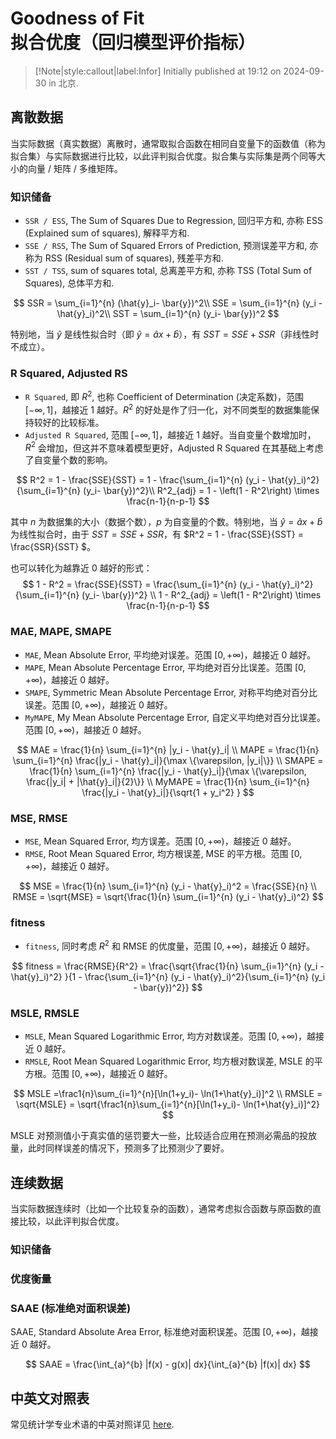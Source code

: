 # Goodness of Fit<br> 拟合优度（回归模型评价指标）

> [!Note|style:callout|label:Infor]
Initially published at 19:12 on 2024-09-30 in 北京.

## 离散数据

当实际数据（真实数据）离散时，通常取拟合函数在相同自变量下的函数值（称为拟合集）与实际数据进行比较，以此评判拟合优度。拟合集与实际集是两个同等大小的向量 / 矩阵 / 多维矩阵。

### 知识储备


- `SSR / ESS`, The Sum of Squares Due to Regression, 回归平方和, 亦称 ESS (Explained sum of squares), 解释平方和.
- `SSE / RSS`, The Sum of Squared Errors of Prediction, 预测误差平方和, 亦称为 RSS (Residual sum of squares), 残差平方和.
- `SST / TSS`, sum of squares total, 总离差平方和, 亦称 TSS (Total Sum of Squares), 总体平方和.


$$
SSR = \sum_{i=1}^{n} (\hat{y}_i- \bar{y})^2\\
SSE = \sum_{i=1}^{n} (y_i - \hat{y}_i)^2\\
SST =  \sum_{i=1}^{n} (y_i- \bar{y})^2 
$$


特别地，当 $\hat{y}$ 是线性拟合时（即 $\hat{y} = \hat{a}x + \hat{b}$），有 $SST = SSE + SSR$（非线性时不成立）。



### R Squared, Adjusted RS

- `R Squared`, 即 $R^2$, 也称 Coefficient of Determination (决定系数)，范围 $[-\infty, 1]$，越接近 1 越好。$R^2$ 的好处是作了归一化，对不同类型的数据集能保持较好的比较标准。
- `Adjusted R Squared`, 范围 $[-\infty, 1]$，越接近 1 越好。当自变量个数增加时，$R^2$ 会增加，但这并不意味着模型更好，Adjusted R Squared 在其基础上考虑了自变量个数的影响。

$$
R^2  = 1 - \frac{SSE}{SST} = 1 - \frac{\sum_{i=1}^{n} (y_i - \hat{y}_i)^2}{\sum_{i=1}^{n} (y_i- \bar{y})^2}\\ 
R^2_{adj} =  1 - \left(1 - R^2\right) \times \frac{n-1}{n-p-1}
$$

其中 $n$ 为数据集的大小（数据个数），$p$ 为自变量的个数。特别地，当 $\hat{y} = \hat{a}x + \hat{b}$ 为线性拟合时，由于 $SST = SSE + SSR$，有 $R^2 = 1 - \frac{SSE}{SST}  = \frac{SSR}{SST} $。

也可以转化为越靠近 0 越好的形式：
$$
1 - R^2 = \frac{SSE}{SST} = \frac{\sum_{i=1}^{n} (y_i - \hat{y}_i)^2}{\sum_{i=1}^{n} (y_i- \bar{y})^2} \\ 
1 - R^2_{adj} = \left(1 - R^2\right) \times \frac{n-1}{n-p-1}
$$

### MAE, MAPE, SMAPE

- `MAE`, Mean Absolute Error, 平均绝对误差。范围 $[0, +\infty)$，越接近 0 越好。
- `MAPE`, Mean Absolute Percentage Error, 平均绝对百分比误差。范围 $[0, +\infty)$，越接近 0 越好。
- `SMAPE`, Symmetric Mean Absolute Percentage Error, 对称平均绝对百分比误差。范围 $[0, +\infty)$，越接近 0 越好。
- `MyMAPE`, My Mean Absolute Percentage Error, 自定义平均绝对百分比误差。范围 $[0, +\infty)$，越接近 0 越好。

$$
MAE = \frac{1}{n} \sum_{i=1}^{n} |y_i - \hat{y}_i| \\ 
MAPE = \frac{1}{n} \sum_{i=1}^{n}  \frac{|y_i - \hat{y}_i|}{\max \{\varepsilon, |y_i|\}} \\ 
SMAPE = \frac{1}{n} \sum_{i=1}^{n}  \frac{|y_i - \hat{y}_i|}{\max \{\varepsilon, \frac{|y_i| + |\hat{y}_i|}{2}\}} \\ 
MyMAPE = \frac{1}{n} \sum_{i=1}^{n}  \frac{|y_i - \hat{y}_i|}{\sqrt{1 + y_i^2} }
$$


<!-- #### MyMAPE

MyMAPE, My Mean Absolute Percentage Error, 自定义平均绝对百分比误差。范围 $[0, +\infty)$，越接近 0 越好。

$$
\text{MyMAPE} = \frac{1}{n} \sum_{i=1}^{n}  \frac{|y_i - \hat{y}_i|}{\max \{\varepsilon, |y_i|\}} 
$$
 -->

### MSE, RMSE

- `MSE`, Mean Squared Error, 均方误差。范围 $[0, +\infty)$，越接近 0 越好。
- `RMSE`, Root Mean Squared Error, 均方根误差, MSE 的平方根。范围 $[0, +\infty)$，越接近 0 越好。


$$
MSE = \frac{1}{n} \sum_{i=1}^{n} (y_i - \hat{y}_i)^2 = \frac{SSE}{n} \\
RMSE = \sqrt{MSE} = \sqrt{\frac{1}{n} \sum_{i=1}^{n} (y_i - \hat{y}_i)^2} 
$$


### fitness

- `fitness`, 同时考虑 $R^2$ 和 RMSE 的优度量，范围 $[0, +\infty)$，越接近 0 越好。

$$
fitness = \frac{RMSE}{R^2} = \frac{\sqrt{\frac{1}{n} \sum_{i=1}^{n} (y_i - \hat{y}_i)^2} }{1 - \frac{\sum_{i=1}^{n} (y_i - \hat{y}_i)^2}{\sum_{i=1}^{n} (y_i - \bar{y})^2}}
$$

### MSLE, RMSLE

- `MSLE`, Mean Squared Logarithmic Error, 均方对数误差。范围 $[0, +\infty)$，越接近 0 越好。
- `RMSLE`, Root Mean Squared Logarithmic Error, 均方根对数误差, MSLE 的平方根。范围 $[0, +\infty)$，越接近 0 越好。


$$
MSLE =\frac1{n}\sum_{i=1}^{n}[\ln(1+y_i)- \ln(1+\hat{y}_i)]^2 \\
RMSLE = \sqrt{MSLE} = \sqrt{\frac1{n}\sum_{i=1}^{n}[\ln(1+y_i)- \ln(1+\hat{y}_i)]^2}
$$

MSLE 对预测值小于真实值的惩罚要大一些，比较适合应用在预测必需品的投放量，此时同样误差的情况下，预测多了比预测少了要好。

## 连续数据

当实际数据连续时（比如一个比较复杂的函数），通常考虑拟合函数与原函数的直接比较，以此评判拟合优度。

### 知识储备

### 优度衡量

### SAAE (标准绝对面积误差)

SAAE, Standard Absolute Area Error, 标准绝对面积误差。范围 $[0, +\infty)$，越接近 0 越好。

$$
SAAE = \frac{\int_{a}^{b} |f(x) - g(x)| dx}{\int_{a}^{b} |f(x)| dx}
$$

## 中英文对照表

常见统计学专业术语的中英对照详见 [here](https://zhuanlan.zhihu.com/p/371810441).